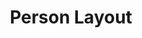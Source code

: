 ---
layout: page
title: Person Layout
status: 3/4 done
phase: 1
time-required: 3.5hrs
notes:
- Content: add remaining short bios
- Style: add templating to display short bios, & layout issues; mostly alignment issues & media queries
- NB: Phase 2 -> change data structure
---